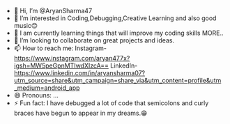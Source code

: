 - 👋 Hi, I’m @AryanSharma47
- 👀 I’m interested in Coding,Debugging,Creative Learning and also good music😊
- 🌱 I am currently learning things that will improve my coding skills MORE..
- 💞️ I’m looking to collaborate on great projects and ideas.
- 📫 How to reach me: Instagram- https://www.instagram.com/aryan477x?igsh=MW5peGpnMTIwdXIzcA==
                       LinkedIn-https://www.linkedin.com/in/aryansharma07?utm_source=share&utm_campaign=share_via&utm_content=profile&utm_medium=android_app
- 😄 Pronouns: ...
- ⚡ Fun fact: I have debugged a lot of code that semicolons and curly braces have begun to appear in my dreams.😁

<!---
AryanSharma47/AryanSharma47 is a ✨ special ✨ repository because its `README.md` (this file) appears on your GitHub profile.
You can click the Preview link to take a look at your changes.
--->
